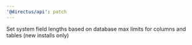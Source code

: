 ```yaml
---
'@directus/api': patch
---
```


Set system field lengths based on database max limits for columns and tables (new installs only)
